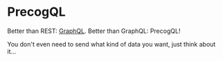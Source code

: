 # PrecogQL
Better than REST: [GraphQL](http://graphql.org). Better than GraphQL: PrecogQL!

You don't even need to send what kind of data you want, just think about it...
